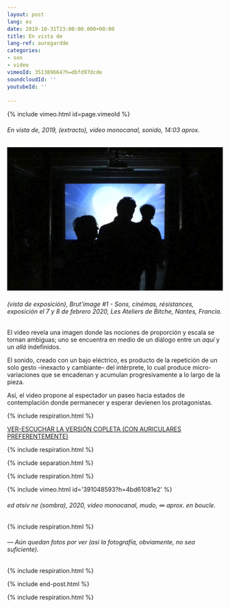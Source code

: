 ```yaml
---
layout: post
lang: es
date: 2019-10-31T23:00:00.000+00:00
title: En vista de
lang-ref: auregardde
categories:
- son
- video
vimeoId: 351389664?h=dbfd97dcde
soundcloudId: ''
youtubeId: ''

---
```

{% include vimeo.html id=page.vimeoId %}

###### _En vista de_, 2019, (extracto), video monocanal, sonido, 14:03 aprox.

![](/imgs/vlcsnap-00002-up.jpg)

###### (vista de exposición), _Brut’image #1 - Sons, cinémas, résistances_, exposición el 7 y 8 de febrero 2020, Les Ateliers de Bitche, Nantes, Francia.

El video revela una imagen donde las nociones de proporción y escala se tornan ambiguas; uno se encuentra en medio de un diálogo entre un _aquí_ y un _allá_ indefinidos.

El sonido, creado con un bajo eléctrico, es producto de la repetición de un solo gesto –inexacto y cambiante– del intérprete, lo cual produce micro-variaciones que se encadenan y acumulan progresivamente a lo largo de la pieza.

Así, el video propone al espectador un paseo hacia estados de contemplación donde permanecer y esperar devienen los protagonistas.

{% include respiration.html %}

[VER-ESCUCHAR LA VERSIÓN COPLETA (CON AURICULARES PREFERENTEMENTE)](https://youtu.be/ouUvLWgmy_o)

{% include respiration.html %}

{% include separation.html %}

{% include respiration.html %}

{% include vimeo.html id='391048593?h=4bd61081e2' %}

###### _ed atsiv ne (sombra)_, 2020, video monocanal, mudo, ∞ aprox. en boucle.

{% include respiration.html %}

###### _— Aún quedan fotos por ver (así la fotografía, obviamente, no sea suficiente)._

{% include respiration.html %}

{% include end-post.html %}

{% include respiration.html %}